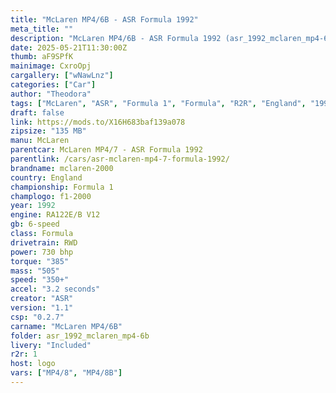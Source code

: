 ```yaml
---
title: "McLaren MP4/6B - ASR Formula 1992"
meta_title: ""
description: "McLaren MP4/6B - ASR Formula 1992 (asr_1992_mclaren_mp4-6b) by ASR"
date: 2025-05-21T11:30:00Z
thumb: aF9SPfK
mainimage: CxroOpj
cargallery: ["wNawLnz"]
categories: ["Car"]
author: "Theodora"
tags: ["McLaren", "ASR", "Formula 1", "Formula", "R2R", "England", "1992"]
draft: false
link: https://mods.to/X16H683baf139a078
zipsize: "135 MB"
manu: McLaren
parentcar: McLaren MP4/7 - ASR Formula 1992
parentlink: /cars/asr-mclaren-mp4-7-formula-1992/
brandname: mclaren-2000
country: England
championship: Formula 1
champlogo: f1-2000
year: 1992
engine: RA122E/B V12
gb: 6-speed
class: Formula
drivetrain: RWD
power: 730 bhp 
torque: "385"
mass: "505"
speed: "350+"
accel: "3.2 seconds"
creator: "ASR"
version: "1.1"
csp: "0.2.7"
carname: "McLaren MP4/6B"
folder: asr_1992_mclaren_mp4-6b
livery: "Included"
r2r: 1
host: logo
vars: ["MP4/8", "MP4/8B"]
---
```


